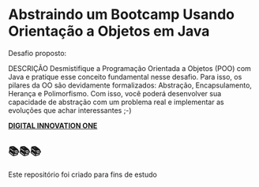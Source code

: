 <h1>
Abstraindo um Bootcamp Usando Orientação a Objetos em Java
</h1>

<p>Desafio proposto: 

DESCRIÇÃO
Desmistifique a Programação Orientada a Objetos (POO) com Java e pratique esse conceito fundamental nesse desafio. Para isso, os pilares da OO são devidamente formalizados: Abstração, Encapsulamento, Herança e Polimorfismo. Com isso, você poderá desenvolver sua capacidade de abstração com um problema real e implementar as evoluções que achar interessantes ;-)

<strong> <a href="https://web.digitalinnovation.one/home"> DIGITAL INNOVATION ONE  </a></strong>

<h2> 📚📚📚 </h2>

Este repositório foi criado para fins de estudo

